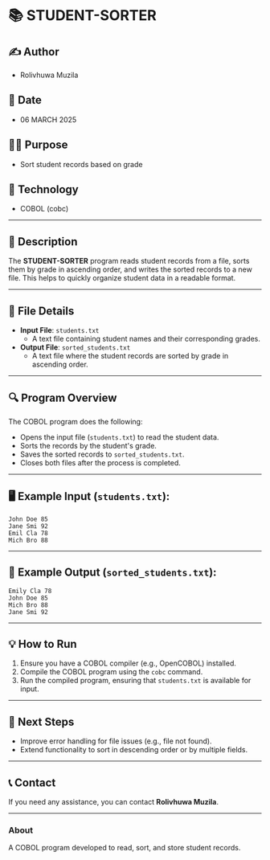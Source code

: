 
# 📚 **STUDENT-SORTER** 

## ✍️ **Author**  
- Rolivhuwa Muzila  

## 📅 **Date**  
- 06 MARCH 2025  

## 🧑‍💻 **Purpose**  
- Sort student records based on grade  

## 🔧 **Technology**  
- COBOL (cobc)

---

## 📝 **Description**  
The **STUDENT-SORTER** program reads student records from a file, sorts them by grade in ascending order, and writes the sorted records to a new file. This helps to quickly organize student data in a readable format.

---

## 📂 **File Details**  
- **Input File**: `students.txt`  
  - A text file containing student names and their corresponding grades.  
- **Output File**: `sorted_students.txt`  
  - A text file where the student records are sorted by grade in ascending order.  

---

## 🔍 **Program Overview**  
The COBOL program does the following:  
- Opens the input file (`students.txt`) to read the student data.  
- Sorts the records by the student's grade.  
- Saves the sorted records to `sorted_students.txt`.  
- Closes both files after the process is completed.

---

## 🖥️ **Example Input** (`students.txt`):  
```
John Doe 85  
Jane Smi 92  
Emil Cla 78  
Mich Bro 88
```

---

## 📝 **Example Output** (`sorted_students.txt`):  
```
Emily Cla 78  
John Doe 85  
Mich Bro 88  
Jane Smi 92
```

---

## 💡 **How to Run**  
1. Ensure you have a COBOL compiler (e.g., OpenCOBOL) installed.  
2. Compile the COBOL program using the `cobc` command.  
3. Run the compiled program, ensuring that `students.txt` is available for input.

---

## 🚀 **Next Steps**  
- Improve error handling for file issues (e.g., file not found).  
- Extend functionality to sort in descending order or by multiple fields.

---

## 📞 **Contact**  
If you need any assistance, you can contact **Rolivhuwa Muzila**.

---

### About  
A COBOL program developed to read, sort, and store student records.
```



